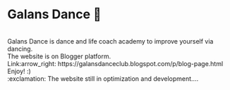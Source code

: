 # Galans Dance 💃
<br>
Galans Dance is dance and life coach academy to improve yourself via dancing.<br>
The website is on Blogger platform.<br>
Link:arrow_right: https://galansdanceclub.blogspot.com/p/blog-page.html <br>
Enjoy! :) <br>
:exclamation: The website still in optimization and development....
